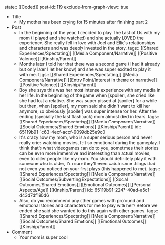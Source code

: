 state:: [[Coded]]
post-id::119
exclude-from-graph-view:: true

- Title
	- My mother has been crying for 15 minutes after finishing part 2
- Post
	- In the beginning of the year, I decided to play The Last of Us with my mom (I played and she watched) and she actually LOVED the experience. She really fell in love with Joel and Ellie's relationships and characters and was deeply invested in the story.
	  tags:: [[Shared Experiences/Spectating]] [[Media Component/Narrative]] [[Positive Valence]] [[Kinship/Parent]]
	- Months later I told her that there was a second game (I had it already but only later I let her know) and she was super excited to play it with me.
	  tags:: [[Shared Experiences/Spectating]] [[Media Component/Narrative]] [[Entry Point/Interest in theme or narrative]] [[Positive Valence]] [[Kinship/Parent]]
	- Boy she says this was her most intense experience with any media in her life. In the beginning of the game when [spoiler], she cried like she had lost a relative. She was super pissed at [spoiler] for a while but then, when [spoiler], my mom said she didn't want to kill her anymore, so obviously [spoiler] was super intense for her. After the ending (specially the last flashback) mom almost died in tears.
	  tags:: [[Shared Experiences/Spectating]] [[Media Component/Narrative]] [[Social Outcomes/Shared Emotions]] [[Kinship/Parent]]
	  id:: 65119b91-1c63-4ecf-accf-9099db25e9c0
	- It's crazy how my mom, who is a super serious person and never really cries watching movies, felt so emotional during the gameplay. I think that's what videogames can do to you, sometimes their stories can be even more immersive and interesting than actual movies, even to older people like my mom. You should definitely play it with someone who is older, I'm sure they'll even catch some things that not even you noticed on your first plays (this happened to me).
	  tags:: [[Shared Experiences/Spectating]] [[Media Component/Narrative]] [[Social Outcomes/Subverting Expectations]] [[Social Outcomes/Shared Emotions]] [[Emotional Outcomes]] [[Personal Aspects/Age]] [[Kinship/Parent]]
	  id:: 65119b91-2247-40ad-a5c1-d43d7df190d6
	- Also, do you recommend any other games with profound and emotional stories and characters for me to play with her? Before we ended she said she wanted to do this again with other games.
	  tags:: [[Shared Experiences/Spectating]] [[Media Component/Narrative]] [[Social Outcomes/Shared Emotions]] [[Emotional Outcomes]] [[Kinship/Parent]]
- Comment
	- Your mom is super cool